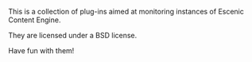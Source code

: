 This is a collection of plug-ins aimed at monitoring instances of Escenic Content Engine.

They are licensed under a BSD license.

Have fun with them!
